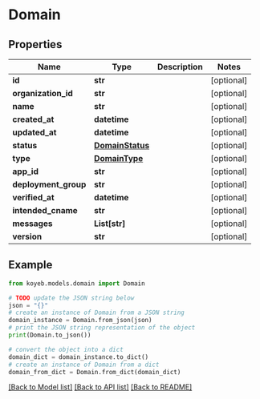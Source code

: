 # Domain


## Properties

Name | Type | Description | Notes
------------ | ------------- | ------------- | -------------
**id** | **str** |  | [optional] 
**organization_id** | **str** |  | [optional] 
**name** | **str** |  | [optional] 
**created_at** | **datetime** |  | [optional] 
**updated_at** | **datetime** |  | [optional] 
**status** | [**DomainStatus**](DomainStatus.md) |  | [optional] 
**type** | [**DomainType**](DomainType.md) |  | [optional] 
**app_id** | **str** |  | [optional] 
**deployment_group** | **str** |  | [optional] 
**verified_at** | **datetime** |  | [optional] 
**intended_cname** | **str** |  | [optional] 
**messages** | **List[str]** |  | [optional] 
**version** | **str** |  | [optional] 

## Example

```python
from koyeb.models.domain import Domain

# TODO update the JSON string below
json = "{}"
# create an instance of Domain from a JSON string
domain_instance = Domain.from_json(json)
# print the JSON string representation of the object
print(Domain.to_json())

# convert the object into a dict
domain_dict = domain_instance.to_dict()
# create an instance of Domain from a dict
domain_from_dict = Domain.from_dict(domain_dict)
```
[[Back to Model list]](../README.md#documentation-for-models) [[Back to API list]](../README.md#documentation-for-api-endpoints) [[Back to README]](../README.md)


